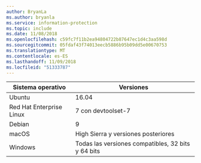 ```yaml
---
author: BryanLa
ms.author: bryanla
ms.service: information-protection
ms.topic: include
ms.date: 11/08/2018
ms.openlocfilehash: c59fc7f11b2ea94804722b87647ec1d4c3aa598d
ms.sourcegitcommit: 05fdaf43f74013eecb5886b95b09dd5e00670753
ms.translationtype: MT
ms.contentlocale: es-ES
ms.lasthandoff: 11/09/2018
ms.locfileid: "51333787"
---
```

| Sistema operativo | Versiones |  
|------------------|----------|
| Ubuntu  |  16.04 |
| Red Hat Enterprise Linux | 7 con devtoolset-7 |
| Debian  | 9 |
| macOS   | High Sierra y versiones posteriores |
| Windows | Todas las versiones compatibles, 32 bits y 64 bits |
